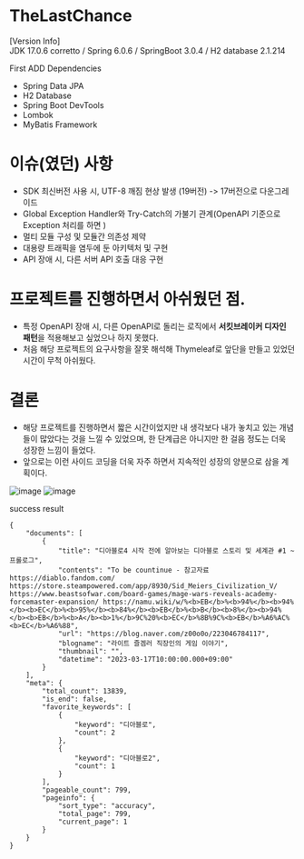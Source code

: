 # TheLastChance

[Version Info] \
JDK 17.0.6 corretto / Spring 6.0.6 / SpringBoot 3.0.4 / H2 database 2.1.214

First ADD Dependencies
 - Spring Data JPA
 - H2 Database
 - Spring Boot DevTools
 - Lombok
 - MyBatis Framework

# 이슈(였던) 사항
- SDK 최신버전 사용 시, UTF-8 깨짐 현상 발생 (19버전) -> 17버전으로 다운그레이드
- Global Exception Handler와 Try-Catch의 가불기 관계(OpenAPI 기준으로 Exception 처리를 하면 )
- 멀티 모듈 구성 및 모듈간 의존성 제약
- 대용량 트래픽을 염두에 둔 아키텍처 및 구현
- API 장애 시, 다른 서버 API 호출 대응 구현

# 프로젝트를 진행하면서 아쉬웠던 점.
- 특정 OpenAPI 장애 시, 다른 OpenAPI로 돌리는 로직에서 **서킷브레이커 디자인 패턴**을 적용해보고 싶었으나 하지 못했다.
- 처음 해당 프로젝트의 요구사항을 잘못 해석해 Thymeleaf로 앞단을 만들고 있었던 시간이 무척 아쉬웠다.

# 결론
- 해당 프로젝트를 진행하면서 짧은 시간이었지만 내 생각보다 내가 놓치고 있는 개념들이 많았다는 것을 느낄 수 있었으며, 한 단계급은 아니지만 한 걸음 정도는 더욱 성장한 느낌이 들었다.
- 앞으로는 이런 사이드 코딩을 더욱 자주 하면서 지속적인 성장의 양분으로 삼을 계획이다.
 
![image](https://user-images.githubusercontent.com/128284659/226656549-1d03f895-4f7c-4e0e-9d10-d3e67a1b1c29.png)
![image](https://user-images.githubusercontent.com/128284659/226657739-40b174a0-689d-4958-b9a6-2ffb624732d8.png)

success result
```
{
    "documents": [
        {
            "title": "디아블로4 시작 전에 알아보는 디아블로 스토리 및 세계관 #1 ~ 프롤로그",
            "contents": "To be countinue - 참고자료 https://diablo.fandom.com/ https://store.steampowered.com/app/8930/Sid_Meiers_Civilization_V/ https://www.beastsofwar.com/board-games/mage-wars-reveals-academy-forcemaster-expansion/ https://namu.wiki/w/%<b>EB</b>%<b>94%</b><b>94%</b><b>EC</b>%<b>95%</b><b>84%</b><b>EB</b>%<b>B</b><b>8%</b><b>94%</b><b>EB</b>%<b>A</b><b>1%</b>9C%20%<b>EC</b>%8B%9C%<b>EB</b>%A6%AC%<b>EC</b>%A6%88",
            "url": "https://blog.naver.com/z00o0o/223046784117",
            "blogname": "라이트 즐겜러 직장인의 게임 이야기",
            "thumbnail": "",
            "datetime": "2023-03-17T10:00:00.000+09:00"
        }
    ],
    "meta": {
        "total_count": 13839,
        "is_end": false,
        "favorite_keywords": [
            {
                "keyword": "디아블로",
                "count": 2
            },
            {
                "keyword": "디아블로2",
                "count": 1
            }
        ],
        "pageable_count": 799,
        "pageinfo": {
            "sort_type": "accuracy",
            "total_page": 799,
            "current_page": 1
        }
    }
}
```


